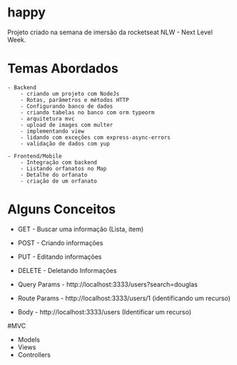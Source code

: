 # happy
Projeto criado na semana de imersão da rocketseat NLW - Next Level Week.

# Temas Abordados
	- Backend
		- criando um projeto com NodeJs
		- Rotas, parâmetros e métodos HTTP
		- Configurando banco de dados
		- criando tabelas no banco com orm typeorm
		- arquitetura mvc
		- upload de images com multer
		- implementando view
		- lidando com exceções com express-async-errors
		- validação de dados com yup

	- Frontend/Mobile
		- Integração com backend
		- Listando orfanatos no Map
		- Detalhe do orfanato
		- criação de um orfanato

# Alguns Conceitos

- GET - Buscar uma informação (Lista, item)
- POST - Criando informações
- PUT - Editando informações
- DELETE - Deletando Informações

- Query Params - http://localhost:3333/users?search=douglas
- Route Params - http://localhost:3333/users/1 (identificando um recurso)
- Body - http://localhost:3333/users (Identificar um recurso)

#MVC
- Models
- Views
- Controllers
